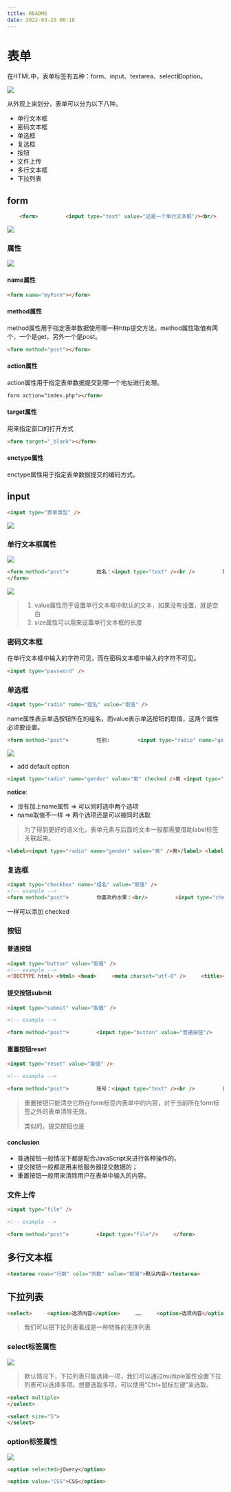 ```yaml
---
title: README
date: 2022-03-20 00:18
---
```


# 表单

在HTML中，表单标签有五种：form、input、textarea、select和option。

![](./_image/2022-03-20/0f86bce03fe8e19f7d83a1d6eab93713.jpg?c=1)

从外观上来划分，表单可以分为以下八种。
-  单行文本框
-  密码文本框
-  单选框
-  复选框
-  按钮
-  文件上传
-  多行文本框
-  下拉列表

## form

```html
    <form>         <input type="text" value="这是一个单行文本框"/><br/>         <textarea>这是一个多行文本框</textarea><br/>         <select>             <option>HTML</option>             <option>CSS</option>             <option>JavaScript</option>         </select>     </form>
```
![](./_image/2022-03-20/c46ef89712ea21893fd5c09e183478d4.jpg?c=1)


### 属性

![](./_image/2022-03-20/3bcb952dd5554f97fc885f316a350734.jpg?c=1)

#### name属性

```html
<form name="myForm"></form>
```

#### method属性

method属性用于指定表单数据使用哪一种http提交方法。method属性取值有两个，一个是get，另外一个是post。

```html
<form method="post"></form>
```
#### action属性

action属性用于指定表单数据提交到哪一个地址进行处理。

```html
form action="index.php"></form>
```

#### target属性

用来指定窗口的打开方式

```html
<form target="_blank"></form>
```

#### enctype属性

enctype属性用于指定表单数据提交的编码方式。

## input

```html
<input type="表单类型" />
```

![](./_image/2022-03-20/d04f3cc14bf49b46a085ee63d682aaf4.jpg?c=1)

### 单行文本框属性

![](./_image/2022-03-20/dcf29c7395d12f60ce2f4b41208590a6.jpg?c=1)

```html
<form method="post">         姓名：<input type="text" /><br />         姓名：<input type="text" value="helicopter"/>
</form>
```

![](./_image/2022-03-20/48fc6d27c5d5c553778cd87afbb7c8a6.jpg?c=1)

>  1. value属性用于设置单行文本框中默认的文本，如果没有设置，就是空白
>  2. size属性可以用来设置单行文本框的长度

### 密码文本框

在单行文本框中输入的字符可见，而在密码文本框中输入的字符不可见。

```html
<input type="password" />
```

### 单选框

```html
<input type="radio" name="组名" value="取值" />
```

name属性表示单选按钮所在的组名，而value表示单选按钮的取值，这两个属性必须要设置。

```html
<form method="post">         性别:         <input type="radio" name="gender" value="男" />男         <input type="radio" name="gender" value="女" />女     </form>
```

![](./_image/2022-03-20/19f249c19c1d657c479fcb2ef9788f09.jpg?c=1)

- add default option

```html
<input type="radio" name="gender" value="男" checked />男 <input type="radio" name="gender" value="男" checked="checked" />男
```
**notice**:

- 没有加上name属性 => 可以同时选中两个选项
- name取值不一样 => 两个选项还是可以被同时选取

> 为了得到更好的语义化，表单元素与后面的文本一般都需要借助label标签关联起来。

```html
<label><input type="radio" name="gender" value="男" />男</label> <label><input type="radio" name="gender" value="女" />女</label>
```


### 复选框

```html
<input type="checkbox" name="组名" value="取值" />
<!-- example -->
<form method="post">         你喜欢的水果：<br/>         <input type="checkbox" name="fruit" value="苹果"/>苹果         <input type="checkbox" name="fruit" value="香蕉"/>香蕉         <input type="checkbox" name="fruit" value="西瓜"/>西瓜         <input type="checkbox" name="fruit" value="李子"/>李子     </form>
```
一样可以添加 checked

### 按钮

#### 普通按钮
```html
<input type="button" value="取值" />
<!-- example -->
<!DOCTYPE html> <html> <head>     <meta charset="utf-8" />     <title></title>     <script>         window.onload = function ()         {             var oBtn = document.getElementsByTagName("input");             oBtn[0].onclick = function ()             {                 alert("I ❤ HTML ！");             };         }     </script> </head> <body>     <form method="post">         <input type="button" value="表白"/>     </form> </body> </html>
```

#### 提交按钮submit

```html
<input type="submit" value="取值" />

<!-- example -->

<form method="post">         <input type="button" value="普通按钮"/>         <input type="submit" value="提交按钮"/>     </form>
```

#### 重置按钮reset

```html
<input type="reset" value="取值" />

<!-- example -->

<form method="post">         账号：<input type="text" /><br />         密码：<input type="password" /><br />         <input type="reset" value="重置" />     </form>
```

>  重置按钮只能清空它所在form标签内表单中的内容，对于当前所在form标签之外的表单清除无效。
> 
> 类似的，提交按钮也是

#### conclusion

-  普通按钮一般情况下都是配合JavaScript来进行各种操作的。
-  提交按钮一般都是用来给服务器提交数据的；
-  重置按钮一般用来清除用户在表单中输入的内容。

### 文件上传

```html
<input type="file" />

<!-- example -->

<form method="post">         <input type="file"/>     </form>

```

## 多行文本框

```html
<textarea rows="行数" cols="列数" value="取值">默认内容</textarea>
```

## 下拉列表

```html
<select>     <option>选项内容</option>     ……     <option>选项内容</option> </select>
```

> 我们可以把下拉列表看成是一种特殊的无序列表

### select标签属性

![](./_image/2022-03-20/a5b6b60c6c0530d7d719e05694162a4e.jpg?c=1)


>  默认情况下，下拉列表只能选择一项，我们可以通过multiple属性设置下拉列表可以选择多项。想要选取多项，可以使用“Ctrl+鼠标左键”来选取。

```html
<select multiple>
</select>

<select size="5">
</select>
```

### option标签属性

![](./_image/2022-03-20/be75136a64d5d3720aa7689a991e2655.jpg?c=1)

```html
<option selected>jQuery</option>

<option value="CSS">CSS</option>
```



